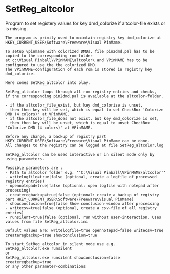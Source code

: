 # SetReg_altcolor
Program to set registery values for key dmd_colorize if altcolor-file exists or is missing.


	The program is primily used to maintain registry key dmd_colorize at HKEY_CURRENT_USER\Software\Freeware\Visual PinMame.
	
	To setup vpinmame with colorized DMDs, file pin2dmd.pal has to be copied to the corresponding rom-folder
	at c:\Visual Pinball\VPinMAME\altcolor\ and VPinMAME has to be configured to use the the colorized DMD.
	The VPinMAME-configuration of each rom is stored in registry key dmd_colorize.

	Here comes SetReg_altcolor into play.

	SetReg_altcolor loops through all rom-registry-entries and checks,
	if the corresponding pin2dmd.pal is available at the altcolor-folder.

	- if the altcolor_file_exist, but key dmd_colorize is unset,
	  then then key will be set, which is equal to set CheckBox 'Colorize DMD (4 colors)' at VPinMAME.
	- if the altcolor_file_does not exist, but key dmd_colorize is set,
	  then then key will be unset, which is equal to unset CheckBox 'Colorize DMD (4 colors)' at VPinMAME.
	  
	Before any change, a backup of registry part HKEY_CURRENT_USER\Software\Freeware\Visual PinMame can be done.
	All changes to the registry can be logged at file SetReg_altcolor.log

	SetReg_altcolor can be used interactive or in silent mode only by using parameters.
	
	Possible parameters are :
	- Path to altcolor folder e.g. ''C:\Visual Pinball\VPinMAME\altcolor''
	- writelogfile=true|false (optional, create a logfile of processed registry entries)
	- opennotepad=true|false (optional: open logfile with notepad after processing)
	- createregbackup=true|false (optional: create a backup of registry part HKEY_CURRENT_USER\Software\Freeware\Visual PinMame)
	- showconclusion=true|false Show conclusion-window after processing
	- writecsv=true|false (optional, create a csv-file of all registry entries)
	- runsilent=true|false (optional, run without user-interaction. Uses values from file SetReg_altcolor.ini
	
	Default values are: writelogfile=true opennotepad=false writecsv=true createregbackup=true showconclusion=true
	
	To start SetReg_altcolor in silent mode use e.g.
	SetReg_altcolor.exe runsilent
	or
	SetReg_altcolor.exe runsilent showconclusion=false createregbackup=true
	or any other parameter-combinations
